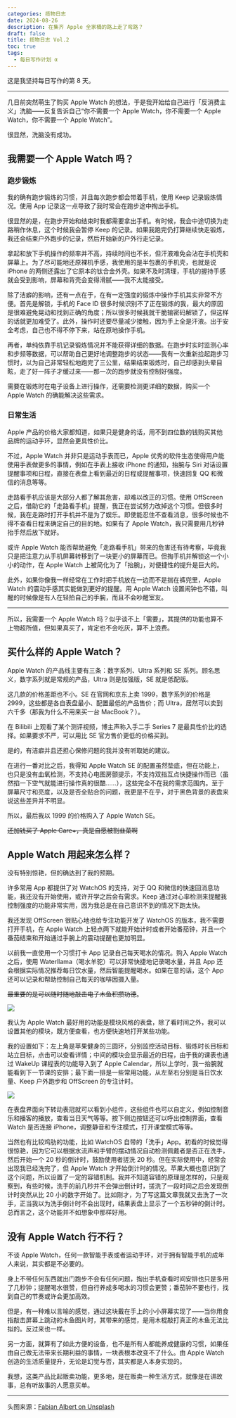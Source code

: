 ```yaml
---
categories: 揽物日志
date: 2024-08-26
description: 在集齐 Apple 全家桶的路上走了弯路？
draft: false
title: 揽物日志 Vol.2
toc: true
tags:
  - 每日写作计划 α
---
```


这是我坚持每日写作的第 8 天。

---

几日前突然萌生了购买 Apple Watch 的想法，于是我开始给自己进行「反消费主义」洗脑——反复告诉自己“你不需要一个 Apple Watch，你不需要一个 Apple Watch，你不需要一个 Apple Watch”。

很显然，洗脑没有成功。

## 我需要一个 Apple Watch 吗？

### 跑步锻炼

我的确有跑步锻炼的习惯，并且每次跑步都会带着手机，使用 Keep 记录锻炼情况。使用 App 记录这一点导致了我时常会在跑步途中掏出手机。

很显然的是，在跑步开始和结束时我都需要拿出手机。有时候，我会中途切换为走路稍作休息，这个时候我会暂停 Keep 的记录。如果我跑完仍打算继续快走锻炼，我还会结束户外跑步的记录，然后开始新的户外行走记录。

拿起和放下手机操作的频率并不高，持续时间也不长，但汗液难免会沾在手机壳和屏幕上。为了尽可能地还原裸机手感，我使用的是半包裹的手机壳，也就是说 iPhone 的两侧还露出了它原本的钛合金外壳。如果不及时清理，手机的握持手感就会受到影响，屏幕和背壳会变得滑腻——我不太能接受。

除了洁癖的影响，还有一点在于，在有一定强度的锻炼中操作手机其实非常不方便。首先是解锁，手机的 Face ID 很多时候识别不了正在锻炼的我，最大的原因是很难避免晃动和找到正确的角度；所以很多时候我就干脆输密码解锁了，但这样的话就更加难受了。此外，操作时还要尽量减少接触，因为手上全是汗液。出于安全考虑，自己也不得不停下来，站在原地操作手机。

再者，单纯依靠手机记录锻炼情况并不能获得详细的数据。在跑步时实时监测心率和步频等数据，可以帮助自己更好地调整跑步的状态——我有一次重新捡起跑步习惯时，以为自己非常轻松地跑完了三公里，结果结束锻炼时，自己却感到头晕目眩，走了好一阵子才缓过来——那一次的跑步就没有控制好强度。

需要在锻炼时在电子设备上进行操作，还需要检测更详细的数据，购买一个 Apple Watch 的确能解决这些需求。

### 日常生活

Apple 产品的价格大家都知道，如果只是健身的话，用不到四位数的钱购买其他品牌的运动手环，显然会更具性价比。

不过，Apple Watch 并非只是运动手表而已，Apple 优秀的软件生态使得用户能使用手表做更多的事情，例如在手表上接收 iPhone 的通知，抬腕与 Siri 对话设置提醒事项和日程，直接在表盘上看到最近的日程或提醒事项，快速回复 QQ 和微信的消息等等。

走路看手机应该是大部分人都了解其危害，却难以改正的习惯。使用 OffScreen 之后，借助它的「走路看手机」提醒，我正在尝试努力改掉这个习惯。但很多时候，我在走路时打开手机并不是为了娱乐。即使能忍住不查看消息，很多时候也不得不查看日程来确定自己的目的地。如果有了 Apple Watch，我只需要用几秒钟抬手然后放下就好。

或许 Apple Watch 能否帮助避免「走路看手机」带来的危害还有待考察，毕竟我只是把注意力从手机屏幕转移到了一块更小的屏幕而已。但掏手机并解锁这一个小小的动作，在 Apple Watch 上被简化为了「抬腕」，对便捷性的提升是巨大的。

此外，如果你像我一样经常在工作时把手机放在一边而不是揣在裤兜里，Apple Watch 的震动手感其实能做到更好的提醒。用 Apple Watch 设置闹钟也不错，叫醒的时候像是有人在轻拍自己的手腕，而且不会吵醒室友。

---

所以，我需要一个 Apple Watch 吗？似乎谈不上「需要」，其提供的功能也算不上物超所值，但如果真买了，肯定也不会吃灰，算不上浪费。

## 买什么样的 Apple Watch？

Apple Watch 的产品线主要有三条：数字系列、Ultra 系列和 SE 系列。顾名思义，数字系列就是常规的产品，Ultra 则是加强版，SE 就是低配版。

这几款的价格差距也不小。SE 在官网和京东上卖 1999，数字系列的价格是 2999，这些都是各自表盘最小、配置最低的产品售价；而 Ultra，居然可以卖到六千多（那我为什么不用来买一台 MacBook？）。

在 Bilibili 上观看了某个测评视频，博主声称入手二手 Series 7 是最具性价比的选择。如果要求不严，可以用比 SE 官方售价更低的价格买到。

是的，有洁癖并且还担心保修问题的我并没有听取她的建议。

在进行一番对比之后，我得知 Apple Watch SE 的配置虽然垫底，但在功能上，也只是没有血氧检测，不支持心电图房颤提示，不支持双指互点快捷操作而已（虽然掐一下空气就能进行操作真的很酷……），这些完全不在我的需求范围内。至于屏幕尺寸和亮度，以及是否全贴合的问题，我更是不在乎，对于黑色背景的表盘来说这些差异并不明显。

所以，最后我以 1999 的价格购入了 Apple Watch SE。

~~还加钱买了 Apple Care+，真是自愿被割韭菜啊~~

## Apple Watch 用起来怎么样？

没有特别惊艳，但的确达到了我的预期。

许多常用 App 都提供了对 WatchOS 的支持，对于 QQ 和微信的快速回消息功能，我还没有开始使用，或许开学之后会有需求。Keep 通过对心率检测来提醒我控制强度的功能非常实用，因为我总是在自己意识不到的情况下跑太快。

我还发现 OffScreen 很贴心地也给专注功能开发了 WatchOS 的版本，我不需要打开手机，在 Apple Watch 上轻点两下就能开始计时或者开始番茄钟，并且一个番茄结束和开始通过手腕上的震动提醒也更加明显。

以前我一直使用一个习惯打卡 App 记录自己每天喝水的情况。购入 Apple Watch 之后，使用 Waterllama（喝水羊驼）可以非常快捷地记录喝水量，并且 App 还会根据实际情况推荐每日饮水量，然后智能提醒喝水。如果在意的话，这个 App 还可以记录和帮助控制自己每天的咖啡因摄入量。

~~最重要的是可以随时随地敲击电子木鱼积攒功德~~。

![](https://image.guhub.cn//blog/2024/watchos-apps.jpg)

我认为 Apple Watch 最好用的功能是模块风格的表盘，除了看时间之外，我可以设置其他的模块，既方便查看，也方便快速地打开某些功能。

我的设置如下：左上角是苹果健身的三圆环，分别监控活动目标、锻炼时长目标和站立目标，点击可以查看详情；中间的模块会显示最近的日程，由于我的课表也通过 WakeUp 课程表的功能导入到了 Apple Calendar，所以上学时，我一抬腕就能看到下一节课的安排；最下面一排是一些常用功能，从左至右分别是当日饮水量、Keep 户外跑步和 OffScreen 的专注计时。

![](https://image.guhub.cn//blog/2024/watchos-ui.jpg)

在表盘界面向下转动表冠就可以看到小组件，这些组件也可以自定义，例如控制音乐和播客的播放，查看当日天气等等。按下侧边按钮还可以呼出控制界面，查看 Watch 是否连接 iPhone，调整静音和专注模式，打开课堂模式等等。

当然也有比较鸡肋的功能，比如 WatchOS 自带的「洗手」App。初看的时候觉得很惊艳，因为它可以根据水流声和手臂的摆动情况自动检测佩戴者是否正在洗手，然后开始一个 20 秒的倒计时，鼓励使用者搓洗 20 秒。但在实际使用中，经常会出现我已经洗完了，但 Apple Watch 才开始倒计时的情况。苹果大概也意识到了这个问题，所以设置了一定的容错机制。我并不知道容错的原理是怎样的，只是观察到，有些时候，洗手的前几秒并不会弹出倒计时，搓洗了一段时间之后会发现倒计时突然从比 20 小的数字开始了。比如刚才，为了写这篇文章我就又去洗了一次手，正当我以为洗手倒计时不会出现时，结果表盘上显示了一个五秒钟的倒计时。总而言之，这个功能并不如想象中那样好用。

## 没有 Apple Watch 行不行？

不谈 Apple Watch，任何一款智能手表或者运动手环，对于拥有智能手机的成年人来说，其实都是不必要的。

身上不带任何东西就出门跑步不会有任何问题，掏出手机查看时间安排也只是多用了几秒钟；提醒喝水很赞，但自行养成多喝水的习惯会更赞；番茄钟不要也行，找到自己的节奏或许会更加高效。

但是，有一种难以言喻的感觉，通过这块戴在手上的小小屏幕实现了——当你用食指敲击屏幕上跳动的木鱼图片时，其带来的感觉，是用木棍敲打真正的木鱼无法比拟的。反过来也一样。

另一方面，就算有了如此方便的设备，也不是所有人都能养成健康的习惯，如果任由自己做无法带来长期利益的事情，一块表根本改变不了什么。由 Apple Watch 创造的生活质量提升，无论是幻觉与否，其实都是人本身实现的。

我想，这类产品比起贩卖功能，更多地，是在贩卖一种生活方式，就像是在讲故事，总有听故事的人愿意买单。

---

头图来源：[Fabian Albert on Unsplash](https://unsplash.com/photos/black-iphone-7-plus-and-space-gray-apple-watch-with-black-sport-band-dpFGMZPD8oY)
